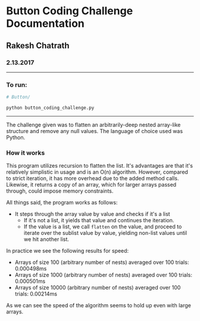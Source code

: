 # Button Coding Challenge Documentation
## Rakesh Chatrath
### 2.13.2017
---
### To run:
```sh
# Button/

python button_coding_challenge.py
```
---
The challenge given was to flatten an arbitrarily-deep nested array-like
structure and remove any null values. The language of choice used was Python.

### How it works
This program utilizes recursion to flatten the list. It's advantages are that
it's relatively simplistic in usage and is an O(n) algorithm. However, compared
to strict iteration, it has more overhead due to the added method calls. Likewise,
it returns a copy of an array, which for larger arrays passed through, could impose
memory constraints.

All things said, the program works as follows:
* It steps through the array value by value and checks if it's a list
  - If it's not a list, it yields that value and continues the iteration.
  - If the value is a list, we call `flatten` on the value, and proceed to
    iterate over the sublist value by value, yielding non-list values
    until we hit another list.

In practice we see the following results for speed:
* Arrays of size 100 (arbitrary number of nests) averaged over 100 trials: 0.000498ms
* Arrays of size 1000 (arbitrary number of nests) averaged over 100 trials: 0.000501ms
* Arrays of size 10000 (arbitrary number of nests) averaged over 100 trials: 0.00214ms

As we can see the speed of the algorithm seems to hold up even with large arrays. 

